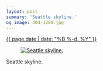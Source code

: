 ```yaml
---
layout: post
summary: 'Seattle skyline.'
og_image: 304-1280.jpg
---
```


<div class="post">
 <time>
  <a href="/304">
   {{ page.date | date: "%B %-d, %Y" }}
  </a>
 </time>
 <a href="/304">
  <figure data-taken="4/7/2014">
   <img alt="Seattle skyline." sizes="(min-width: 700px) 50vw, calc(100vw - 2rem)" src="{{ site.assets_url }}/304-640.jpg" srcset="{{ site.assets_url }}/304-1280.jpg 1280w, {{ site.assets_url }}/304-960.jpg 960w, {{ site.assets_url }}/304-640.jpg 640w, {{ site.assets_url }}/304-320.jpg 320w"/>
  </figure>
 </a>
 <span>
  Seattle skyline.
 </span>
</div>
